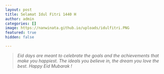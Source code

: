 ```yaml
---
layout: post
title: Selamat Idul Fitri 1440 H
author: admin
categories: []
image: https://nanwinata.github.io/uploads/idulfitri.PNG
featured: true
hidden: false

---
```


> _Eid days are meant to celebrate the goals and the achievements that make you happiest. The ideals you believe in, the dream you love the best. Happy Eid Mubarak !_
